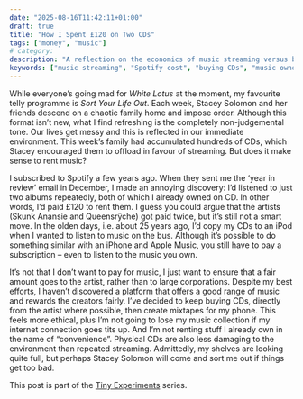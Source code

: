 ```yaml
---
date: "2025-08-16T11:42:11+01:00"
draft: true
title: "How I Spent £120 on Two CDs"
tags: ["money", "music"]
# category: 
description: "A reflection on the economics of music streaming versus buying CDs. Discover why paying £120 to rent two albums you already own doesn't make sense and explore more ethical ways to support artists while building a permanent music collection."
keywords: ["music streaming", "Spotify cost", "buying CDs", "music ownership", "artist payment", "streaming vs buying", "ethical music consumption", "physical media", "music economics"]
---
```


While everyone’s going mad for _White Lotus_ at the moment, my favourite telly programme is _Sort Your Life Out_. Each week, Stacey Solomon and her friends descend on a chaotic family home and impose order. Although this format isn’t new, what I find refreshing is the completely non-judgemental tone. Our lives get messy and this is reflected in our immediate environment. This week’s family had accumulated hundreds of CDs, which Stacey encouraged them to offload in favour of streaming. But does it make sense to rent music?

I subscribed to Spotify a few years ago. When they sent me the ‘year in review’ email in December, I made an annoying discovery: I’d listened to just two albums repeatedly, both of which I already owned on CD. In other words, I’d paid £120 to rent them. I guess you could argue that the artists (Skunk Anansie and Queensrÿche) got paid twice, but it’s still not a smart move. In the olden days, i.e. about 25 years ago, I’d copy my CDs to an iPod when I wanted to listen to music on the bus. Although it’s possible to do something similar with an iPhone and Apple Music, you still have to pay a subscription – even to listen to the music you own.

It’s not that I don’t want to pay for music, I just want to ensure that a fair amount goes to the artist, rather than to large corporations. Despite my best efforts, I haven’t discovered a platform that offers a good range of music and rewards the creators fairly. I’ve decided to keep buying CDs, directly from the artist where possible, then create mixtapes for my phone. This feels more ethical, plus I’m not going to lose my music collection if my internet connection goes tits up. And I’m not renting stuff I already own in the name of “convenience”. Physical CDs are also less damaging to the environment than repeated streaming. Admittedly, my shelves are looking quite full, but perhaps Stacey Solomon will come and sort me out if things get too bad.

This post is part of the [Tiny Experiments](/posts/tiny-experiments/) series.